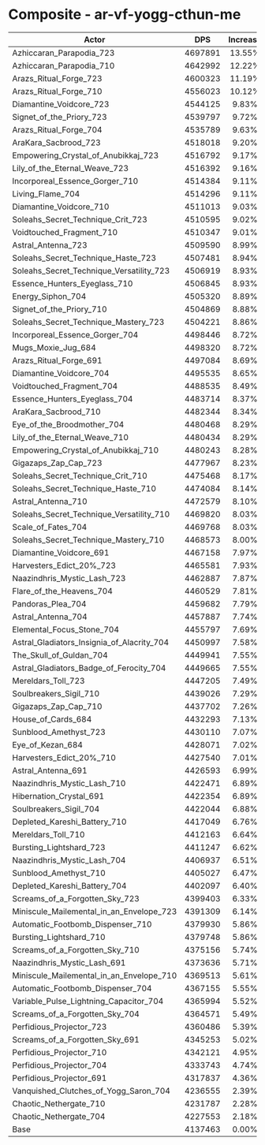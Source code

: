 # Composite - ar-vf-yogg-cthun-me
| Actor | DPS | Increase |
|---|:---:|:---:|
|Azhiccaran_Parapodia_723|4697891|13.55%|
|Azhiccaran_Parapodia_710|4642992|12.22%|
|Arazs_Ritual_Forge_723|4600323|11.19%|
|Arazs_Ritual_Forge_710|4556023|10.12%|
|Diamantine_Voidcore_723|4544125|9.83%|
|Signet_of_the_Priory_723|4539797|9.72%|
|Arazs_Ritual_Forge_704|4535789|9.63%|
|AraKara_Sacbrood_723|4518018|9.20%|
|Empowering_Crystal_of_Anubikkaj_723|4516792|9.17%|
|Lily_of_the_Eternal_Weave_723|4516392|9.16%|
|Incorporeal_Essence_Gorger_710|4514384|9.11%|
|Living_Flame_704|4514296|9.11%|
|Diamantine_Voidcore_710|4511013|9.03%|
|Soleahs_Secret_Technique_Crit_723|4510595|9.02%|
|Voidtouched_Fragment_710|4510347|9.01%|
|Astral_Antenna_723|4509590|8.99%|
|Soleahs_Secret_Technique_Haste_723|4507481|8.94%|
|Soleahs_Secret_Technique_Versatility_723|4506919|8.93%|
|Essence_Hunters_Eyeglass_710|4506845|8.93%|
|Energy_Siphon_704|4505320|8.89%|
|Signet_of_the_Priory_710|4504869|8.88%|
|Soleahs_Secret_Technique_Mastery_723|4504221|8.86%|
|Incorporeal_Essence_Gorger_704|4498446|8.72%|
|Mugs_Moxie_Jug_684|4498320|8.72%|
|Arazs_Ritual_Forge_691|4497084|8.69%|
|Diamantine_Voidcore_704|4495535|8.65%|
|Voidtouched_Fragment_704|4488535|8.49%|
|Essence_Hunters_Eyeglass_704|4483714|8.37%|
|AraKara_Sacbrood_710|4482344|8.34%|
|Eye_of_the_Broodmother_704|4480468|8.29%|
|Lily_of_the_Eternal_Weave_710|4480434|8.29%|
|Empowering_Crystal_of_Anubikkaj_710|4480243|8.28%|
|Gigazaps_Zap_Cap_723|4477967|8.23%|
|Soleahs_Secret_Technique_Crit_710|4475468|8.17%|
|Soleahs_Secret_Technique_Haste_710|4474084|8.14%|
|Astral_Antenna_710|4472579|8.10%|
|Soleahs_Secret_Technique_Versatility_710|4469820|8.03%|
|Scale_of_Fates_704|4469768|8.03%|
|Soleahs_Secret_Technique_Mastery_710|4468573|8.00%|
|Diamantine_Voidcore_691|4467158|7.97%|
|Harvesters_Edict_20%_723|4465581|7.93%|
|Naazindhris_Mystic_Lash_723|4462887|7.87%|
|Flare_of_the_Heavens_704|4460529|7.81%|
|Pandoras_Plea_704|4459682|7.79%|
|Astral_Antenna_704|4457887|7.74%|
|Elemental_Focus_Stone_704|4455797|7.69%|
|Astral_Gladiators_Insignia_of_Alacrity_704|4450997|7.58%|
|The_Skull_of_Guldan_704|4449941|7.55%|
|Astral_Gladiators_Badge_of_Ferocity_704|4449665|7.55%|
|Mereldars_Toll_723|4447205|7.49%|
|Soulbreakers_Sigil_710|4439026|7.29%|
|Gigazaps_Zap_Cap_710|4437702|7.26%|
|House_of_Cards_684|4432293|7.13%|
|Sunblood_Amethyst_723|4430110|7.07%|
|Eye_of_Kezan_684|4428071|7.02%|
|Harvesters_Edict_20%_710|4427540|7.01%|
|Astral_Antenna_691|4426593|6.99%|
|Naazindhris_Mystic_Lash_710|4422471|6.89%|
|Hibernation_Crystal_691|4422354|6.89%|
|Soulbreakers_Sigil_704|4422044|6.88%|
|Depleted_Kareshi_Battery_710|4417049|6.76%|
|Mereldars_Toll_710|4412163|6.64%|
|Bursting_Lightshard_723|4411247|6.62%|
|Naazindhris_Mystic_Lash_704|4406937|6.51%|
|Sunblood_Amethyst_710|4405027|6.47%|
|Depleted_Kareshi_Battery_704|4402097|6.40%|
|Screams_of_a_Forgotten_Sky_723|4399403|6.33%|
|Miniscule_Mailemental_in_an_Envelope_723|4391309|6.14%|
|Automatic_Footbomb_Dispenser_710|4379930|5.86%|
|Bursting_Lightshard_710|4379748|5.86%|
|Screams_of_a_Forgotten_Sky_710|4375156|5.74%|
|Naazindhris_Mystic_Lash_691|4373636|5.71%|
|Miniscule_Mailemental_in_an_Envelope_710|4369513|5.61%|
|Automatic_Footbomb_Dispenser_704|4367155|5.55%|
|Variable_Pulse_Lightning_Capacitor_704|4365994|5.52%|
|Screams_of_a_Forgotten_Sky_704|4364571|5.49%|
|Perfidious_Projector_723|4360486|5.39%|
|Screams_of_a_Forgotten_Sky_691|4345253|5.02%|
|Perfidious_Projector_710|4342121|4.95%|
|Perfidious_Projector_704|4333743|4.74%|
|Perfidious_Projector_691|4317837|4.36%|
|Vanquished_Clutches_of_Yogg_Saron_704|4236555|2.39%|
|Chaotic_Nethergate_710|4231787|2.28%|
|Chaotic_Nethergate_704|4227553|2.18%|
|Base|4137463|0.00%|
